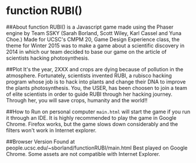# function RUBI()

##About
function RUBI() is a Javascript game made using the Phaser engine by Team SSKY (Sarah Borland, Scott Wiley, Karl Cassel and Yuna Choe.)
Made for UCSC's CMPM 20, Game Design Experience class, the theme for Winter 2015 was to make a game about a scientific discovery
in 2014 in which our team decided to base our game on the article of scientists hacking photosynthesis. 

##Plot
It's the year, 2XXX and crops are dying because of pollution in the atmosphere.
Fortunately, scientists invented RUBI, a rubisco hacking program whose job is to hack into plants and change their DNA to improve the plants photosynthesis.
You, the USER, has been choosen to join a team of elite scientists in order to guide RUBI through her hacking journey. Through her, you will save crops, humanity and the world!!

##How to Run on personal computer
`main.html` will start the game if you run it through an IDE. It is highly recommended to play the game in Google Chrome. Firefox works, but the game slows down considerably and the filters won't work in Internet explorer.

##Browser Version
Found at people.ucsc.edu/~sborland/functionRUBI/main.html 
Best played on Google Chrome. Some assets are not compatible with Internet Explorer.
